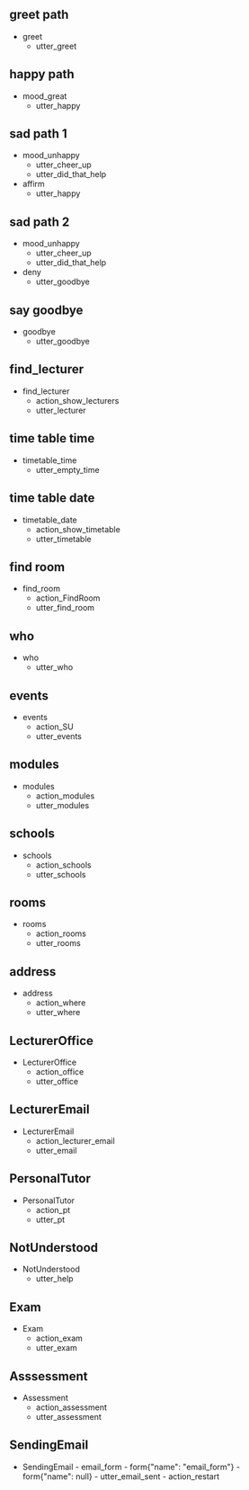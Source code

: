 <!-- this is where it is decided which action is completed after the bot has determined the intent 
      put custom actions in here so that they are executed -->

## greet path
* greet
  - utter_greet

## happy path
* mood_great
  - utter_happy

## sad path 1
* mood_unhappy
  - utter_cheer_up
  - utter_did_that_help
* affirm
  - utter_happy

## sad path 2
* mood_unhappy
  - utter_cheer_up
  - utter_did_that_help
* deny
  - utter_goodbye

## say goodbye
* goodbye
  - utter_goodbye

## find_lecturer
* find_lecturer
    - action_show_lecturers
    - utter_lecturer

## time table time
* timetable_time
  - utter_empty_time

## time table date
* timetable_date
  - action_show_timetable
  - utter_timetable
  <!-- - action_reset_slot -->

## find room
* find_room
  - action_FindRoom
  - utter_find_room

## who
* who
  - utter_who

## events
* events
    - action_SU
    - utter_events

## modules
* modules
    - action_modules
    - utter_modules

## schools
* schools
    - action_schools
    - utter_schools

## rooms
* rooms
    - action_rooms
    - utter_rooms

## address
* address
    - action_where
    - utter_where

## LecturerOffice
* LecturerOffice
    - action_office
    - utter_office

## LecturerEmail
* LecturerEmail
    - аction_lecturer_email
    - utter_email

## PersonalTutor
* PersonalTutor
    - аction_pt
    - utter_pt

## NotUnderstood
* NotUnderstood
    - utter_help

## Exam
* Exam
    - аction_exam
    - utter_exam

## Asssessment
* Assessment
    - action_assessment
    - utter_assessment

## SendingEmail
* SendingEmail
      - email_form
      - form{"name": "email_form"}
      - form{"name": null}
      - utter_email_sent
      - action_restart